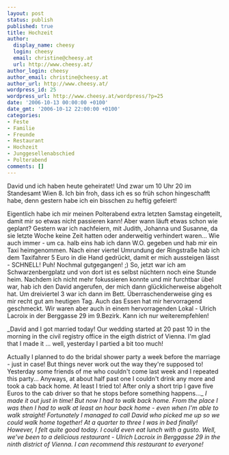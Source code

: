 ```yaml
---
layout: post
status: publish
published: true
title: Hochzeit
author:
  display_name: cheesy
  login: cheesy
  email: christine@cheesy.at
  url: http://www.cheesy.at/
author_login: cheesy
author_email: christine@cheesy.at
author_url: http://www.cheesy.at/
wordpress_id: 25
wordpress_url: http://www.cheesy.at/wordpress/?p=25
date: '2006-10-13 00:00:00 +0100'
date_gmt: '2006-10-12 22:00:00 +0100'
categories:
- Feste
- Familie
- Freunde
- Restaurant
- Hochzeit
- Junggesellenabschied
- Polterabend
comments: []
---
```

<!--:de--><!-- 2467-->David und ich haben heute geheiratet! Und zwar um 10 Uhr 20 im Standesamt Wien 8. Ich bin froh, dass ich es so früh schon hingeschafft habe, denn gestern habe ich ein bisschen zu heftig gefeiert!
Eigentlich habe ich mir meinen Polterabend extra letzten Samstag eingeteilt, damit mir so etwas nicht passieren kann! Aber wann läuft etwas schon wie geplant? Gestern war ich nachfeiern, mit Judith, Johanna und Susanne, da sie letzte Woche keine Zeit hatten oder anderweitig verhindert waren... Wie auch immer - um ca. halb eins hab ich dann W.O. gegeben und hab mir ein Taxi heimgenommen. Nach einer viertel Umrundung der Ringstraße hab ich dem Taxifahrer 5 Euro in die Hand gedrückt, damit er mich aussteigen lässt - SCHNELL!
Puh! Nochmal gutgegangen! ;) So, jetzt war ich am Schwarzenbergplatz und von dort ist es selbst nüchtern noch eine Stunde heim. Nachdem ich nicht mehr fokussieren konnte und mir furchtbar übel war, hab ich den David angerufen, der mich dann glücklicherweise abgeholt hat. Um dreiviertel 3 war ich dann im Bett.
Überraschenderweise ging es mir recht gut am heutigen Tag. Auch das Essen hat mir hervorragend geschmeckt. Wir waren aber auch in einem hervorragenden Lokal - Ulrich Lacroix in der Berggasse 29 im 9.Bezirk. Kann ich nur weiterempfehlen!
<!--:--><!--:en--> _David and I got married today! Our wedding started at 20 past 10 in the morning in the civil registry office in the eigth district of Vienna. I'm glad that I made it ... well, yesterday I partied a bit too much!
Actually I planned to do the bridal shower party a week before the marriage - just in case! But things never work out the way they're supposed to! Yesterday some friends of me who couldn't come last week and I repeated this party...
Anyways, at about half past one I couldn't drink any more and took a cab back home. At least I tried to! After only a short trip I gave five Euros to the cab driver so that he stops before something happens..._
_I made it out just in time! But now I had to walk back home. From the place I was then I had to walk at least an hour back home - even when I'm able to walk straight! Fortunately I managed to call David who picked me up so we could walk home together! At a quarter to three I was in bed finally!_
_However, I felt quite good today. I could even eat lunch with a gusto. Well, we've been to a delicious restaurant - Ulrich Lacroix in Berggasse 29 in the ninth district of Vienna. I can recommend this restaurant to everyone!_
<!--:-->
